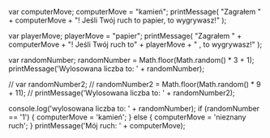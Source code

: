 var computerMove;
computerMove = "kamień";
printMessage(
"Zagrałem " + computerMove + "! Jeśli Twój ruch to papier, to wygrywasz!"
);

var playerMove;
playerMove = "papier";
printMessage(
"Zagrałem " +
computerMove +
"! Jeśli Twój ruch to" +
playerMove +
" , to wygrywasz!"
);

var randomNumber;
randomNumber = Math.floor(Math.random() \* 3 + 1);
printMessage('Wylosowana liczba to: ' + randomNumber);

// var randomNumber2;
// randomNumber2 = Math.floor(Math.random() \* 9 + 11);
// printMessage('Wylosowana liczba to: ' + randomNumber2);

console.log('wylosowana liczba to: ' + randomNumber);
if (randomNumber == '1') {
computerMove = 'kamień';
} else {
computerMove = 'nieznany ruch';
}
printMessage('Mój ruch: ' + computerMove);
